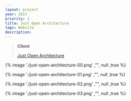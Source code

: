 ```yaml
---
layout: project
year: 2017
priority: 1
title: Just Open Architecture
tags: Website
description:
---
```


> **Client**
>
> [Just Open Architecture](http://www.justopenarch.com/)

{% image './just-open-architecture-00.png' ,"", null ,true %}

{% image './just-open-architecture-01.png' ,"", null ,true %}

{% image './just-open-architecture-02.png' ,"", null ,true %}

{% image './just-open-architecture-03.png' ,"", null ,true %}

